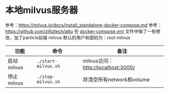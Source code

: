 # 本地milvus服务器
参考：https://milvus.io/docs/install_standalone-docker-compose.md
参考：https://github.com/zilliztech/attu
在 [docker-compose.yml](docker-compose.yml) 文件中做了一些修改，加了particle前缀
milvus 默认的用户和密码为：root milvus

|功能|命令|备注|
| --- | --- | --- |
|启动milvus|`./start-milvus.sh`|milvus访问：[http://localhost:3000/](http://localhost:3000/)|
|停止milvus|`./stop-milvus.sh`|将清空所有network和volume|

